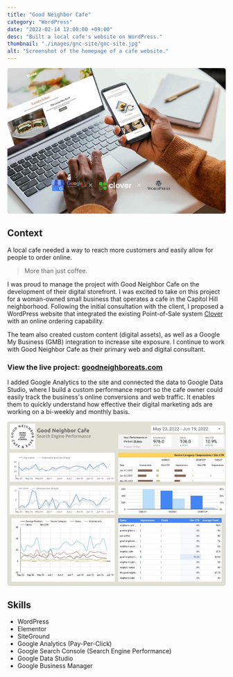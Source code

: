 ```yaml
---
title: "Good Neighbor Cafe"
category: "WordPress"
date: "2022-02-14 12:00:00 +09:00"
desc: "Built a local cafe's website on WordPress."
thumbnail: "./images/gnc-site/gnc-site.jpg"
alt: "Screenshot of the homepage of a cafe website."
---
```


<img src="./images/gnc-site/gnc-site.jpg"
     alt="Screenshot of the homepage of a cafe website."
     style="border-radius: 5px;" />

## Context

A local cafe needed a way to reach more customers and easily allow for people to order online.

> More than just coffee.

I was proud to manage the project with Good Neighbor Cafe on the development of their digital storefront. I was excited to take on this project for a woman-owned small business that operates a cafe in the Capitol Hill neighborhood. Following the initial consultation with the client, I proposed a WordPress website that integrated the existing Point-of-Sale system [Clover](https://www.clover.com/) with an online ordering capability.

The team also created custom content (digital assets), as well as a Google My Business (GMB) integration to increase site exposure. I continue to work with Good Neighbor Cafe as their primary web and digital consultant.

### View the live project: [goodneighboreats.com](https://www.goodneighboreats.com/)

I added Google Analytics to the site and connected the data to Google Data Studio, where I build a custom performance report so the cafe owner could easily track the business's online conversions and web traffic. It enables them to quickly understand how effective their digital marketing ads are working on a bi-weekly and monthly basis.

<img src="./images/gnc-site/gnc-analytics.jpeg"
     alt="A google data studio dashboard with Good Neighbor Cafe's digital marketing information"
     style="border-radius: 5px;" />

## Skills

- WordPress
- Elementor
- SiteGround
- Google Analytics (Pay-Per-Click)
- Google Search Console (Search Engine Performance)
- Google Data Studio
- Google Business Manager
